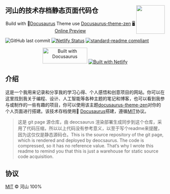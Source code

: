 ## 河山的技术存档静态页面代码仓 [<img src="https://wrm244.github.io/svg/logo_large.svg" width="90" height="90" align="right">](https://wrm244.github.io/)


<p align=center>
Build with 🦖<a href="https://docusaurus.io/">Docusaurus</a> Theme use <a href="https://github.com/wrm244/docusaurus-theme-zen">Docusaurus-theme-zen<a> 
<a href="https://wrm244.github.io">🖥 Online Preview</a>
</p>

![GitHub last commit](https://img.shields.io/github/last-commit/wrm244/wrm244.github.io?label=update&logo=github) [![Netlify Status](https://api.netlify.com/api/v1/badges/5db8174d-fe3f-4ada-a963-5a52a131788c/deploy-status)](https://app.netlify.com/sites/wrm244/deploys) [![standard-readme compliant](https://img.shields.io/badge/readme%20style-standard-brightgreen.svg)](https://github.com/RichardLitt/standard-readme)

<p align=center>
<a href="https://docusaurus.io/zh-CN/" target="_blank"><img alt="Built with Docusaurus" width="141" height="50" src="https://wrm244.github.io/assets/images/buildwith.png" /></a> <a href="https://www.netlify.com/" target="_blank"><img alt="Built with Netlify" height:"50px" src="https://wrm244.github.io/assets/images/netlify-color-accent.svg" /></a>     
</p>

## 介绍

这是一个我用来记录和分享我的学习心得、个人感悟和创意项目的网站。你可以在这里找到我关于编程、设计、人工智能等各种主题的笔记和博客，也可以看到我参与或制作的一些有趣的项目，你可以使用该主题[docusaurus-theme-zen](https://github.com/wrm244/docusaurus-theme-zen)对你的个人页面进行搭建。该技术存档使用🦖 <a href="https://docusaurus.io/">Docusaurus</a>搭建，遵循[MIT](./LICENSE)协议。
>这是 git page 源仓库，由 deocsaurus 渲染部署生成同步到这个仓库，采用了代码压缩，所以以上代码没有参考意义，以至于写个readme来提醒，因为这仅仅是静态源码仓。This is the source repository of the git page, which is rendered and deployed by deocsaurus. The code is compressed, so it has no reference value. That’s why I wrote this readme to remind you that this is just a warehouse for static source code acquisition.


## 协议

[MIT](./LICENSE) © 河山 100%
